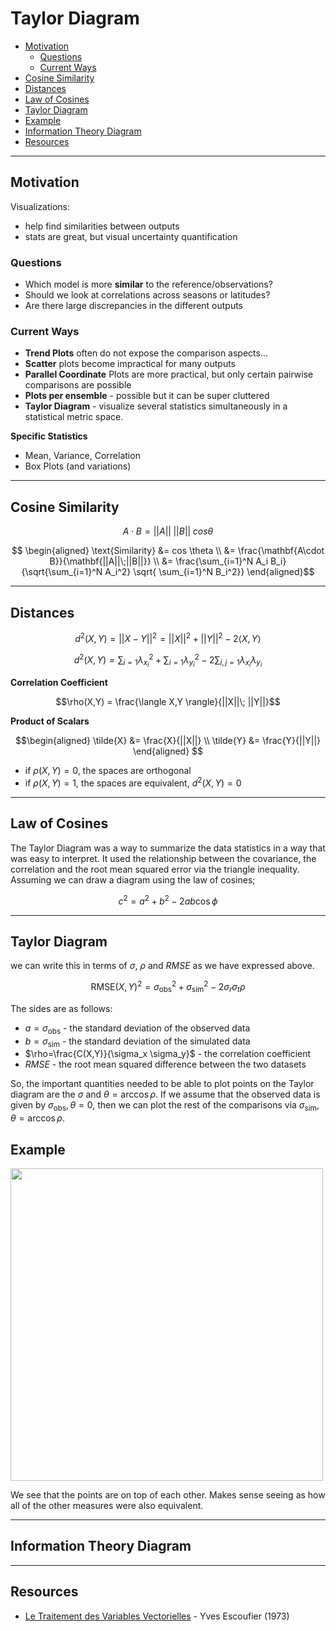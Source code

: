 # Taylor Diagram

- [Motivation](#motivation)
  - [Questions](#questions)
  - [Current Ways](#current-ways)
- [Cosine Similarity](#cosine-similarity)
- [Distances](#distances)
- [Law of Cosines](#law-of-cosines)
- [Taylor Diagram](#taylor-diagram)
- [Example](#example)
- [Information Theory Diagram](#information-theory-diagram)
- [Resources](#resources)

---

## Motivation

Visualizations:
* help find similarities between outputs
* stats are great, but visual uncertainty quantification

### Questions

* Which model is more **similar** to the reference/observations?
* Should we look at correlations across seasons or latitudes?
* Are there large discrepancies in the different outputs

### Current Ways

* **Trend Plots** often do not expose the comparison aspects...
* **Scatter** plots become impractical for many outputs
* **Parallel Coordinate** Plots are more practical, but only certain pairwise comparisons are possible
* **Plots per ensemble** - possible but it can be super cluttered
* **Taylor Diagram** - visualize several statistics simultaneously in a statistical metric space.

**Specific Statistics**

* Mean, Variance, Correlation
* Box Plots (and variations)


---

## Cosine Similarity

$$A \cdot B = ||A|| \; ||B|| \; cos \theta$$

$$
\begin{aligned}
\text{Similarity}
&= cos \theta \\
&= \frac{\mathbf{A\cdot B}}{\mathbf{||A||\;||B||}} \\
&= \frac{\sum_{i=1}^N A_i B_i}{\sqrt{\sum_{i=1}^N A_i^2} \sqrt{ \sum_{i=1}^N B_i^2}}
\end{aligned}$$

---

## Distances

$$d^2(X,Y) = ||X-Y||^2=||X||^2 + ||Y||^2 - 2 \langle X, Y \rangle$$

$$d^2(X,Y) = \sum_{i=1} \lambda_{x_i}^2 + \sum_{i=1} \lambda_{y_i}^2 - 2 \sum_{i,j=1} \lambda_{x_i}\lambda_{y_i}$$

**Correlation Coefficient**

$$\rho(X,Y) = \frac{\langle X,Y \rangle}{||X||\; ||Y||}$$

**Product of Scalars**

$$\begin{aligned}
\tilde{X} &= \frac{X}{||X||} \\
\tilde{Y} &= \frac{Y}{||Y||}
\end{aligned}
$$

* if $\rho(X,Y) = 0$, the spaces are orthogonal
* if $\rho(X,Y) = 1$, the spaces are equivalent, $d^2(X,Y) =0$

---

## Law of Cosines

The Taylor Diagram was a way to summarize the data statistics in a way that was easy to interpret. It used the relationship between the covariance, the correlation and the root mean squared error via the triangle inequality. Assuming we can draw a diagram using the law of cosines;

$$c^2 = a^2 + b^2 - 2ab \cos \phi$$


---

## Taylor Diagram

we can write this in terms of $\sigma$, $\rho$ and $RMSE$ as we have expressed above.

$$\text{RMSE}(X,Y)^2 = \sigma_{\text{obs}}^2 + \sigma_{\text{sim}}^2 - 2 \sigma_r \sigma_t \rho$$

The sides are as follows:

* $a = \sigma_{\text{obs}}$ - the standard deviation of the observed data
* $b = \sigma_{\text{sim}}$ - the standard deviation of the simulated data
* $\rho=\frac{C(X,Y)}{\sigma_x \sigma_y}$ - the correlation coefficient
* $RMSE$ - the root mean squared difference between the two datasets

So, the important quantities needed to be able to plot points on the Taylor diagram are the $\sigma$ and $\theta= \arccos \rho$. If we assume that the observed data is given by $\sigma_{\text{obs}}, \theta=0$, then we can plot the rest of the comparisons via $\sigma_{\text{sim}}, \theta=\arccos \rho$.

## Example

<p float='center'> 
  <img src="thesis/appendix/information/pics/vi/demo_taylor.png" width="500" />
</p>

We see that the points are on top of each other. Makes sense seeing as how all of the other measures were also equivalent.

---

## Information Theory Diagram


---

## Resources

* [Le Traitement des Variables Vectorielles](https://www.jstor.org/stable/pdf/2529140.pdf?refreqid=excelsior%3Ad0e070c83ad4b47c30847094e65d99a7) - Yves Escoufier (1973)